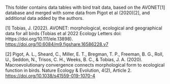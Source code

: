 This folder contains data tables with bird trait data, based on the AVONET[1] 
database and merged with some data from Pigot et al (2020)[2], and additional data 
added by the authors.


[1] Tobias, J. (2022). AVONET: morphological, ecological and geographical data for all birds (Tobias et al 2022 Ecology Letters doi: Https://doi.org/10.111/ele.13898). https://doi.org/10.6084/m9.figshare.16586228.v7

[2] Pigot, A. L., Sheard, C., Miller, E. T., Bregman, T. P., Freeman, B. G., Roll, U., Seddon, N., Trisos, C. H., Weeks, B. C., & Tobias, J. A. (2020). Macroevolutionary convergence connects morphological form to ecological function in birds. Nature Ecology & Evolution, 4(2), Article 2. https://doi.org/10.1038/s41559-019-1070-4
